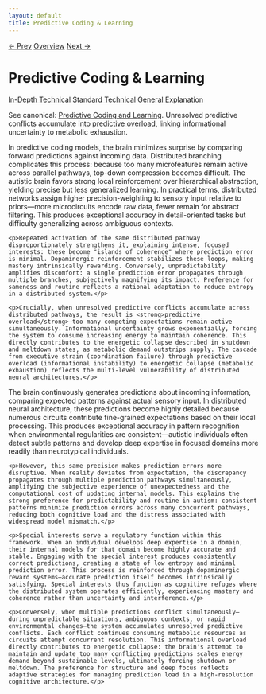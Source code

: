 ```yaml
---
layout: default
title: Predictive Coding & Learning
---
```


<link rel="stylesheet" href="{{ site.baseurl }}/assets/css/tabs.css">
<script src="{{ site.baseurl }}/assets/js/tabstate.js"></script>

<div class="navline">
  <a data-nav href="{{ site.baseurl }}/sections/executive-and-attention">← Prev</a>
  <a data-nav href="{{ site.baseurl }}/">Overview</a>
  <a data-nav href="{{ site.baseurl }}/sections/energetic-collapse">Next →</a>
</div>

# Predictive Coding & Learning

<div class="tabset">
  <div class="tab-choices">
    <a href="#" data-tab="tab-tech">In-Depth Technical</a>
    <a href="#" data-tab="tab-std">Standard Technical</a>
    <a href="#" data-tab="tab-gen">General Explanation</a>
  </div>

  <div id="tab-tech" class="tab-panel">
    <p class="note">
      See canonical: <a href="../higher-resolution-hypothesis#predictive-coding-and-learning">Predictive Coding and Learning</a>.
      Unresolved predictive conflicts accumulate into <a href="../higher-resolution-hypothesis#predictive-overload-and-interference">predictive overload</a>, linking informational uncertainty to metabolic exhaustion.
    </p>
  </div>

  <div id="tab-std" class="tab-panel">
    <p>In predictive coding models, the brain minimizes surprise by comparing forward predictions against incoming data. Distributed branching complicates this process: because too many microfeatures remain active across parallel pathways, top-down compression becomes difficult. The autistic brain favors strong local reinforcement over hierarchical abstraction, yielding precise but less generalized learning. In practical terms, distributed networks assign higher precision-weighting to sensory input relative to priors—more microcircuits encode raw data, fewer remain for abstract filtering. This produces exceptional accuracy in detail-oriented tasks but difficulty generalizing across ambiguous contexts.</p>

    <p>Repeated activation of the same distributed pathway disproportionately strengthens it, explaining intense, focused interests: these become "islands of coherence" where prediction error is minimal. Dopaminergic reinforcement stabilizes these loops, making mastery intrinsically rewarding. Conversely, unpredictability amplifies discomfort: a single prediction error propagates through multiple branches, subjectively magnifying its impact. Preference for sameness and routine reflects a rational adaptation to reduce entropy in a distributed system.</p>

    <p>Crucially, when unresolved predictive conflicts accumulate across distributed pathways, the result is <strong>predictive overload</strong>—too many competing expectations remain active simultaneously. Informational uncertainty grows exponentially, forcing the system to consume increasing energy to maintain coherence. This directly contributes to the energetic collapse described in shutdown and meltdown states, as metabolic demand outstrips supply. The cascade from executive strain (coordination failure) through predictive overload (informational instability) to energetic collapse (metabolic exhaustion) reflects the multi-level vulnerability of distributed neural architectures.</p>
  </div>

  <div id="tab-gen" class="tab-panel">
    <p>The brain continuously generates predictions about incoming information, comparing expected patterns against actual sensory input. In distributed neural architecture, these predictions become highly detailed because numerous circuits contribute fine-grained expectations based on their local processing. This produces exceptional accuracy in pattern recognition when environmental regularities are consistent—autistic individuals often detect subtle patterns and develop deep expertise in focused domains more readily than neurotypical individuals.</p>

    <p>However, this same precision makes prediction errors more disruptive. When reality deviates from expectation, the discrepancy propagates through multiple prediction pathways simultaneously, amplifying the subjective experience of unexpectedness and the computational cost of updating internal models. This explains the strong preference for predictability and routine in autism: consistent patterns minimize prediction errors across many concurrent pathways, reducing both cognitive load and the distress associated with widespread model mismatch.</p>

    <p>Special interests serve a regulatory function within this framework. When an individual develops deep expertise in a domain, their internal models for that domain become highly accurate and stable. Engaging with the special interest produces consistently correct predictions, creating a state of low entropy and minimal prediction error. This process is reinforced through dopaminergic reward systems—accurate prediction itself becomes intrinsically satisfying. Special interests thus function as cognitive refuges where the distributed system operates efficiently, experiencing mastery and coherence rather than uncertainty and interference.</p>

    <p>Conversely, when multiple predictions conflict simultaneously—during unpredictable situations, ambiguous contexts, or rapid environmental changes—the system accumulates unresolved predictive conflicts. Each conflict continues consuming metabolic resources as circuits attempt concurrent resolution. This informational overload directly contributes to energetic collapse: the brain's attempt to maintain and update too many conflicting predictions scales energy demand beyond sustainable levels, ultimately forcing shutdown or meltdown. The preference for structure and deep focus reflects adaptive strategies for managing prediction load in a high-resolution cognitive architecture.</p>
  </div>
</div>
